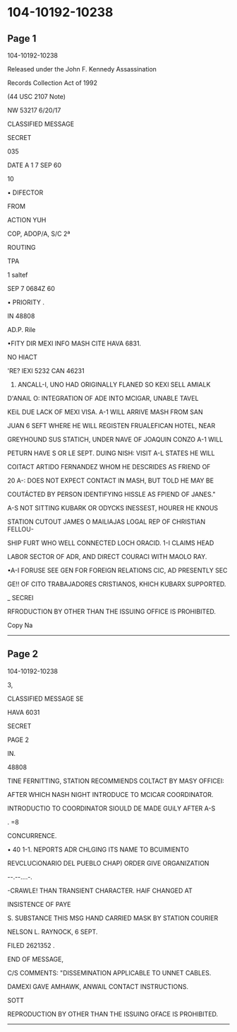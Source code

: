 # 104-10192-10238

## Page 1

104-10192-10238

Released under the John F. Kennedy Assassination

Records Collection Act of 1992

(44 USC 2107 Note)

NW 53217 6/20/17

CLASSIFIED MESSAGE

SECRET

035

DATE A 1 7 SEP 60

10

• DIFECTOR

FROM

ACTION YUH

COP, ADOP/A, S/C 2ª

ROUTING

TPA

1 saltef

SEP 7 0684Z 60

• PRIORITY .

IN 48808

AD.P. Rile

•FITY DIR MEXI INFO MASH CITE HAVA 6831.

NO HIACT

'RE? lEXI 5232 CAN 46231

1. ANCALL-I, UNO HAD ORIGINALLY FLANED SO KEXI SELL AMIALK

D'ANAIL O: INTEGRATION OF ADE INTO MCIGAR, UNABLE TAVEL

KEiL DUE LACK OF MEXI VISA. A-1 WILL ARRIVE MASH FROM SAN

JUAN 6 SEFT WHERE HE WILL REGISTEN FRUALEFICAN HOTEL, NEAR

GREYHOUND SUS STATICH, UNDER NAVE OF JOAQUIN CONZO A-1 WILL

PETURN HAVE S OR LE SEPT. DUING NISH: VISIT A-L STATES HE WILL

COITACT ARTIDO FERNANDEZ WHOM HE DESCRIDES AS FRIEND OF

20 A-: DOES NOT EXPECT CONTACT IN MASH, BUT TOLD HE MAY BE

COUTÁCTED BY PERSON IDENTIFYING HISSLE AS FPIEND OF JANES."

A-S NOT SITTING KUBARK OR ODYCKS INESSEST, HOURER HE KNOUS

STATION CUTOUT JAMES O MAILIAJAS LOGAL REP OF CHRISTIAN FELLOU-

SHIP FURT WHO WELL CONNECTED LOCH ORACID. 1-I CLAIMS HEAD

LABOR SECTOR OF ADR, AND DIRECT COURACI WITH MAOLO RAY.

•A-I FORUSE SEE GEN FOR FOREIGN RELATIONS CIC, AD PRESENTLY SEC

GE!! OF CITO TRABAJADORES CRISTIANOS, KHICH KUBARX SUPPORTED.

_ SECREI

RFRODUCTION BY OTHER THAN THE ISSUING OFFICE IS PROHIBITED.

Copy Na

---

## Page 2

104-10192-10238

3,

CLASSIFIED MESSAGE SE

HAVA 6031

SECRET

PAGE 2

IN.

48808

TINE FERNITTING, STATION RECOMMIENDS COLTACT BY MASY OFFICEI:

AFTER WHICH NASH NIGHT INTRODUCE TO MCICAR COORDINATOR.

INTRODUCTIO TO COORDINATOR SIOULD DE MADE GUiLY AFTER A-S

. =8

CONCURRENCE.

• 40 1-1. NEPORTS ADR CHLGING ITS NAME TO BCUIMIENTO

REVCLUCiONARIO DEL PUEBLO CHAP) ORDER GIVE ORGANIZATION

--.--....-.

-CRAWLE! THAN TRANSIENT CHARACTER. HAIF CHANGED AT

INSISTENCE OF PAYE

S. SUBSTANCE THIS MSG HAND CARRIED MASK BY STATION COURIER

NELSON L. RAYNOCK, 6 SEPT.

FILED 2621352 .

END OF MESSAGE,

C/S COMMENTS: "DISSEMINATION APPLICABLE TO UNNET CABLES.

DAMEXI GAVE AMHAWK, ANWAIL CONTACT INSTRUCTIONS.

SOTT

REPRODUCTION BY OTHER THAN THE ISSUING OFACE IS PROHIBITED.

---

